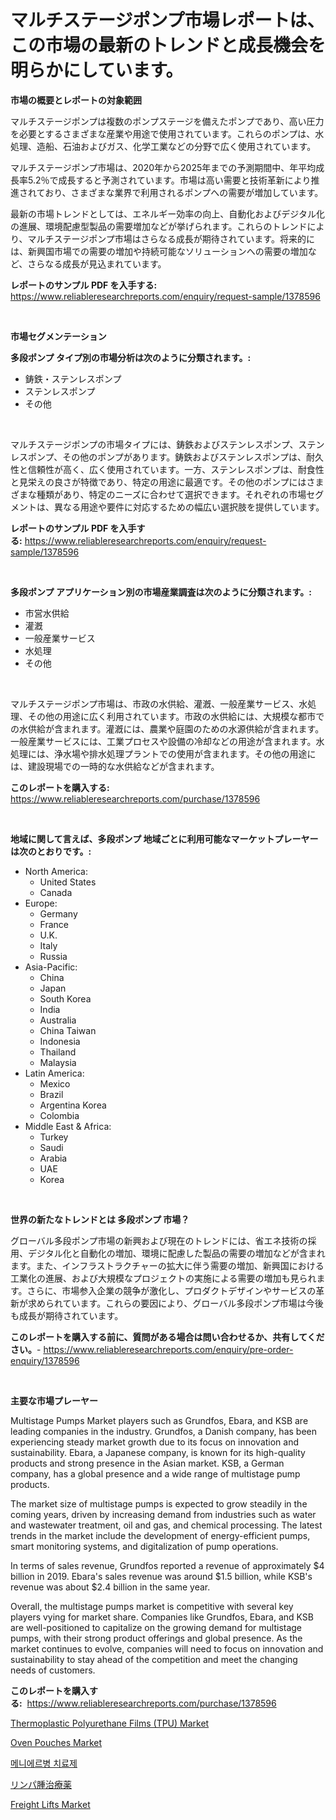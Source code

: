 <p><h1>マルチステージポンプ市場レポートは、この市場の最新のトレンドと成長機会を明らかにしています。</h1></p><p><strong>市場の概要とレポートの対象範囲</strong></p>
<p><p>マルチステージポンプは複数のポンプステージを備えたポンプであり、高い圧力を必要とするさまざまな産業や用途で使用されています。これらのポンプは、水処理、造船、石油およびガス、化学工業などの分野で広く使用されています。</p><p>マルチステージポンプ市場は、2020年から2025年までの予測期間中、年平均成長率5.2％で成長すると予測されています。市場は高い需要と技術革新により推進されており、さまざまな業界で利用されるポンプへの需要が増加しています。</p><p>最新の市場トレンドとしては、エネルギー効率の向上、自動化およびデジタル化の進展、環境配慮型製品の需要増加などが挙げられます。これらのトレンドにより、マルチステージポンプ市場はさらなる成長が期待されています。将来的には、新興国市場での需要の増加や持続可能なソリューションへの需要の増加など、さらなる成長が見込まれています。</p></p>
<p><strong>レポートのサンプル PDF を入手する:</strong> <a href="https://www.reliableresearchreports.com/enquiry/request-sample/1378596">https://www.reliableresearchreports.com/enquiry/request-sample/1378596</a></p>
<p>&nbsp;</p>
<p><strong>市場セグメンテーション</strong></p>
<p><strong>多段ポンプ タイプ別の市場分析は次のように分類されます。:</strong></p>
<p><ul><li>鋳鉄・ステンレスポンプ</li><li>ステンレスポンプ</li><li>その他</li></ul></p>
<p>&nbsp;</p>
<p><p>マルチステージポンプの市場タイプには、鋳鉄およびステンレスポンプ、ステンレスポンプ、その他のポンプがあります。鋳鉄およびステンレスポンプは、耐久性と信頼性が高く、広く使用されています。一方、ステンレスポンプは、耐食性と見栄えの良さが特徴であり、特定の用途に最適です。その他のポンプにはさまざまな種類があり、特定のニーズに合わせて選択できます。それぞれの市場セグメントは、異なる用途や要件に対応するための幅広い選択肢を提供しています。</p></p>
<p><strong>レポートのサンプル PDF を入手する:</strong>&nbsp;<a href="https://www.reliableresearchreports.com/enquiry/request-sample/1378596">https://www.reliableresearchreports.com/enquiry/request-sample/1378596</a></p>
<p>&nbsp;</p>
<p><strong> 多段ポンプ アプリケーション別の市場産業調査は次のように分類されます。:</strong></p>
<p><ul><li>市営水供給</li><li>灌漑</li><li>一般産業サービス</li><li>水処理</li><li>その他</li></ul></p>
<p>&nbsp;</p>
<p><p>マルチステージポンプ市場は、市政の水供給、灌漑、一般産業サービス、水処理、その他の用途に広く利用されています。市政の水供給には、大規模な都市での水供給が含まれます。灌漑には、農業や庭園のための水源供給が含まれます。一般産業サービスには、工業プロセスや設備の冷却などの用途が含まれます。水処理には、浄水場や排水処理プラントでの使用が含まれます。その他の用途には、建設現場での一時的な水供給などが含まれます。</p></p>
<p><strong>このレポートを購入する:</strong>&nbsp; <a href="https://www.reliableresearchreports.com/purchase/1378596">https://www.reliableresearchreports.com/purchase/1378596</a></p>
<p>&nbsp;</p>
<p><strong>地域に関して言えば、多段ポンプ 地域ごとに利用可能なマーケットプレーヤーは次のとおりです。:</strong></p>
<p><ul>
    <li>
        North America:
        <ul>
            <li>United States</li>
            <li>Canada</li>
        </ul>
    </li>
    <li>
        Europe:
        <ul>
            <li>Germany</li>
            <li>France</li>
            <li>U.K.</li>
            <li>Italy</li>
            <li>Russia</li>
        </ul>
    </li>
    <li>
        Asia-Pacific:
        <ul>
            <li>China</li>
            <li>Japan</li>
            <li>South Korea</li>
            <li>India</li>
            <li>Australia</li>
            <li>China Taiwan</li>
            <li>Indonesia</li>
            <li>Thailand</li>
            <li>Malaysia</li>
        </ul>
    </li>
    <li>
        Latin America:
        <ul>
            <li>Mexico</li>
            <li>Brazil</li>
            <li>Argentina Korea</li>
            <li>Colombia</li>
        </ul>
    </li>
    <li>
        Middle East & Africa:
        <ul>
            <li>Turkey</li>
            <li>Saudi</li>
            <li>Arabia</li>
            <li>UAE</li>
            <li>Korea</li>
        </ul>
    </li>
    </ul></p>
<p>&nbsp;</p>
<p><strong>世界の新たなトレンドとは 多段ポンプ 市場？</strong></p>
<p><p>グローバル多段ポンプ市場の新興および現在のトレンドには、省エネ技術の採用、デジタル化と自動化の増加、環境に配慮した製品の需要の増加などが含まれます。また、インフラストラクチャーの拡大に伴う需要の増加、新興国における工業化の進展、および大規模なプロジェクトの実施による需要の増加も見られます。さらに、市場参入企業の競争が激化し、プロダクトデザインやサービスの革新が求められています。これらの要因により、グローバル多段ポンプ市場は今後も成長が期待されています。</p></p>
<p><strong>このレポートを購入する前に、質問がある場合は問い合わせるか、共有してください。</strong>- <a href="https://www.reliableresearchreports.com/enquiry/pre-order-enquiry/1378596">https://www.reliableresearchreports.com/enquiry/pre-order-enquiry/1378596</a></p>
<p>&nbsp;</p>
<p><strong>主要な市場プレーヤー</strong></p>
<p><p>Multistage Pumps Market players such as Grundfos, Ebara, and KSB are leading companies in the industry. Grundfos, a Danish company, has been experiencing steady market growth due to its focus on innovation and sustainability. Ebara, a Japanese company, is known for its high-quality products and strong presence in the Asian market. KSB, a German company, has a global presence and a wide range of multistage pump products.</p><p>The market size of multistage pumps is expected to grow steadily in the coming years, driven by increasing demand from industries such as water and wastewater treatment, oil and gas, and chemical processing. The latest trends in the market include the development of energy-efficient pumps, smart monitoring systems, and digitalization of pump operations.</p><p>In terms of sales revenue, Grundfos reported a revenue of approximately $4 billion in 2019. Ebara's sales revenue was around $1.5 billion, while KSB's revenue was about $2.4 billion in the same year.</p><p>Overall, the multistage pumps market is competitive with several key players vying for market share. Companies like Grundfos, Ebara, and KSB are well-positioned to capitalize on the growing demand for multistage pumps, with their strong product offerings and global presence. As the market continues to evolve, companies will need to focus on innovation and sustainability to stay ahead of the competition and meet the changing needs of customers.</p></p>
<p><strong>このレポートを購入する:</strong>&nbsp;&nbsp;<a href="https://www.reliableresearchreports.com/purchase/1378596">https://www.reliableresearchreports.com/purchase/1378596</a></p>
<p><p><a href="https://github.com/Krish2023na/Market-Research-Report-List-3/blob/main/thermoplastic-polyurethane-films-tpu-market.md">Thermoplastic Polyurethane Films (TPU) Market</a></p><p><a href="https://github.com/bmorecock/Market-Research-Report-List-2/blob/main/oven-pouches-market.md">Oven Pouches Market</a></p><p><a href="https://github.com/vs10l4sfg5c/Market-Research-Report-List-1/blob/main/7913702335.md">메니에르병 치료제</a></p><p><a href="https://medium.com/@briaabshire64/%E3%83%AA%E3%83%B3%E3%83%91%E8%85%AB%E3%81%AE%E8%96%AC%E5%B8%82%E5%A0%B4%E3%81%AF-%E5%B8%82%E5%A0%B4%E3%82%B7%E3%82%A7%E3%82%A2-%E5%B8%82%E5%A0%B4%E5%8B%95%E5%90%91-%E5%B8%82%E5%A0%B4%E6%88%90%E9%95%B7%E3%81%AB%E9%96%A2%E3%81%99%E3%82%8B%E6%83%85%E5%A0%B1%E3%82%92%E6%8F%90%E4%BE%9B%E3%81%97%E3%81%BE%E3%81%99-7f69a40c2332">リンパ腫治療薬</a></p><p><a href="https://issuu.com/reportprime-2/docs/freight-lifts-market-size-2030.pptx">Freight Lifts Market</a></p></p>